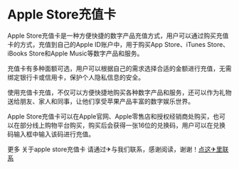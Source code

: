# Apple Store充值卡

Apple Store充值卡是一种方便快捷的数字产品充值方式，用户可以通过购买充值卡的方式，充值到自己的Apple ID账户中，用于购买App Store、iTunes Store、iBooks Store和Apple Music等数字产品和服务。

充值卡有多种面额可选，用户可以根据自己的需求选择合适的金额进行充值，无需绑定银行卡或信用卡，保护个人隐私信息的安全。

使用充值卡充值，不仅可以方便快捷地购买各种数字产品和服务，还可以作为礼物送给朋友、家人和同事，让他们享受苹果产品丰富的数字娱乐世界。

Apple Store充值卡可以在Apple官网、Apple零售店和授权经销商处购买，也可以在部分线上购物平台购买，购买后会获得一张16位的兑换码，用户可以在兑换码输入框中输入该码进行充值。

更多 关于apple store充值卡 请通过✈与我们联系，感谢阅读，谢谢！[点这✈里联系](https://a.k02.cc)